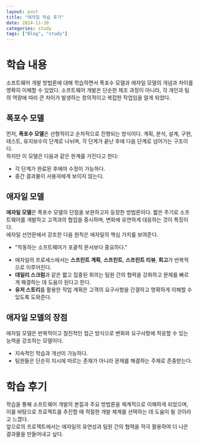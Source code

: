 ```yaml
---
layout: post
title: "애자일 학습 후기"
date: 2024-11-30
categories: study
tags: ["Blog", "study"]
---
```



# 학습 내용

소프트웨어 개발 방법론에 대해 학습하면서 폭포수 모델과 애자일 모델의 개념과 차이를 명확히 이해할 수 있었다. 소프트웨어 개발은 단순한 제조 과정이 아니라, 각 개인과 팀의 역량에 따라 큰 차이가 발생하는 창의적이고 복잡한 작업임을 알게 되었다.

## 폭포수 모델
먼저, **폭포수 모델**은 선형적이고 순차적으로 진행되는 방식이다. 계획, 분석, 설계, 구현, 테스트, 유지보수의 단계로 나뉘며, 각 단계가 끝난 후에 다음 단계로 넘어가는 구조이다.  
하지만 이 모델은 다음과 같은 한계를 가진다고 한다:
- 각 단계가 완료된 후에야 수정이 가능하다.
- 중간 결과물이 사용자에게 보이지 않는다.

## 애자일 모델
**애자일 모델**은 폭포수 모델의 단점을 보완하고자 등장한 방법론이다. 짧은 주기로 소프트웨어를 개발하고 고객과의 협업을 중시하며, 변화에 유연하게 대응하는 것이 특징이다.  
애자일 선언문에서 강조한 다음 원칙은 애자일의 핵심 가치를 보여준다.
- "작동하는 소프트웨어가 포괄적 문서보다 중요하다."

* 애자일의 프로세스에서는 **스프린트 계획**, **스프린트**, **스프린트 리뷰**, **회고**가 반복적으로 이루어진다. 
* **데일리 스크럼**과 같은 짧고 집중된 회의는 팀원 간의 협력을 강화하고 문제를 빠르게 해결하는 데 도움이 된다고 한다.  
* **유저 스토리**를 활용한 작업 계획은 고객의 요구사항을 간결하고 명확하게 이해할 수 있도록 도와준다.

## 애자일 모델의 장점
애자일 모델은 반복적이고 점진적인 접근 방식으로 변화와 요구사항에 적응할 수 있는 능력을 강조하는 모델이다. 
* 지속적인 학습과 개선이 가능하다.
* 팀원들은 단순히 지시에 따르는 존재가 아니라 문제를 해결하는 주체로 존중받는다.

# 학습 후기
학습을 통해 소프트웨어 개발의 본질과 주요 방법론을 체계적으로 이해하게 되었으며, 이를 바탕으로 프로젝트를 추진할 때 적절한 개발 체계를 선택하는 데 도움이 될 것이라고 느꼈다.  
앞으로의 프로젝트에서는 애자일의 유연성과 팀원 간의 협력을 적극 활용하여 더 나은 결과물을 만들어내고 싶다.
